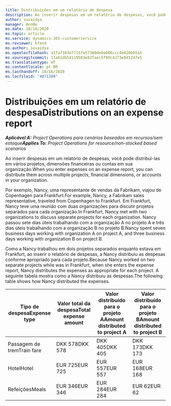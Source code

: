 ```yaml
---
title: Distribuições em um relatório de despesa
description: Ao inserir despesas em um relatório de despesas, você pode distribuí-las em vários projetos, entidades legais ou contas em sua organização.
author: suvaidya
manager: AnnBe
ms.date: 10/10/2020
ms.topic: article
ms.service: dynamics-365-customerservice
ms.reviewer: kfend
ms.author: suvaidya
ms.openlocfilehash: a1fa7383e7715fe57380de0a006ccc4e020bb5a5
ms.sourcegitcommit: 11a61db54119503e82faec5f99c4273e8d1247e5
ms.translationtype: HT
ms.contentlocale: pt-BR
ms.lasthandoff: 10/16/2020
ms.locfileid: "4071309"
---
```

# <a name="distributions-on-an-expense-report"></a><span data-ttu-id="fa6c0-103">Distribuições em um relatório de despesa</span><span class="sxs-lookup"><span data-stu-id="fa6c0-103">Distributions on an expense report</span></span>

<span data-ttu-id="fa6c0-104">_**Aplicável A:** Project Operations para cenários baseados em recursos/sem estoque_</span><span class="sxs-lookup"><span data-stu-id="fa6c0-104">_**Applies To:** Project Operations for resource/non-stocked based scenarios_</span></span>

<span data-ttu-id="fa6c0-105">Ao inserir despesas em um relatório de despesas, você pode distribuí-las em vários projetos, dimensões financeiras ou contas em sua organização.</span><span class="sxs-lookup"><span data-stu-id="fa6c0-105">When you enter expenses on an expense report, you can distribute them across multiple projects, financial dimensions, or accounts in your organization.</span></span>

<span data-ttu-id="fa6c0-106">Por exemplo, Nancy, uma representante de vendas da Fabrikam, viajou de Copenhagen para Frankfurt.</span><span class="sxs-lookup"><span data-stu-id="fa6c0-106">For example, Nancy, a Fabrikam sales representative, traveled from Copenhagen to Frankfurt.</span></span> <span data-ttu-id="fa6c0-107">Em Frankfurt, Nancy teve uma reunião com duas organizações para discutir projetos separados para cada organização.</span><span class="sxs-lookup"><span data-stu-id="fa6c0-107">In Frankfurt, Nancy met with two organizations to discuss separate projects for each organization.</span></span> <span data-ttu-id="fa6c0-108">Nancy passou sete dias úteis trabalhando com a organização A no projeto A e três dias úteis trabalhando com a organização B no projeto B.</span><span class="sxs-lookup"><span data-stu-id="fa6c0-108">Nancy spent seven business days working with organization A on project A, and three business days working with organization B on project B.</span></span>

<span data-ttu-id="fa6c0-109">Como a Nancy trabalhou em dois projetos separados enquanto estava em Frankfurt, ao inserir o relatório de despesas, a Nancy distribuiu as despesas conforme apropriado para cada projeto.</span><span class="sxs-lookup"><span data-stu-id="fa6c0-109">Because Nancy worked on two separate projects while was in Frankfurt, when she enters the expense report, Nancy distributes the expenses as appropriate for each project.</span></span> <span data-ttu-id="fa6c0-110">A seguinte tabela mostra como a Nancy distribuiu as despesas.</span><span class="sxs-lookup"><span data-stu-id="fa6c0-110">The following table shows how Nancy distributed the expenses.</span></span>

| <span data-ttu-id="fa6c0-111">Tipo de despesa</span><span class="sxs-lookup"><span data-stu-id="fa6c0-111">Expense type</span></span> | <span data-ttu-id="fa6c0-112">Valor total da despesa</span><span class="sxs-lookup"><span data-stu-id="fa6c0-112">Total expense amount</span></span> | <span data-ttu-id="fa6c0-113">Valor distribuído para o projeto A</span><span class="sxs-lookup"><span data-stu-id="fa6c0-113">Amount distributed to project A</span></span> | <span data-ttu-id="fa6c0-114">Valor distribuído para o projeto B</span><span class="sxs-lookup"><span data-stu-id="fa6c0-114">Amount distributed to project B</span></span> |
|--------------|----------------------|---------------------------------|---------------------------------|
| <span data-ttu-id="fa6c0-115">Passagem de trem</span><span class="sxs-lookup"><span data-stu-id="fa6c0-115">Train fare</span></span>   | <span data-ttu-id="fa6c0-116">DKK 578</span><span class="sxs-lookup"><span data-stu-id="fa6c0-116">DKK 578</span></span>              | <span data-ttu-id="fa6c0-117">DKK 405</span><span class="sxs-lookup"><span data-stu-id="fa6c0-117">DKK 405</span></span>                         | <span data-ttu-id="fa6c0-118">DKK 173</span><span class="sxs-lookup"><span data-stu-id="fa6c0-118">DKK 173</span></span>                         |
| <span data-ttu-id="fa6c0-119">Hotel</span><span class="sxs-lookup"><span data-stu-id="fa6c0-119">Hotel</span></span>        | <span data-ttu-id="fa6c0-120">EUR 725</span><span class="sxs-lookup"><span data-stu-id="fa6c0-120">EUR 725</span></span>              | <span data-ttu-id="fa6c0-121">EUR 557</span><span class="sxs-lookup"><span data-stu-id="fa6c0-121">EUR 557</span></span>                         | <span data-ttu-id="fa6c0-122">EUR 168</span><span class="sxs-lookup"><span data-stu-id="fa6c0-122">EUR 168</span></span>                         |
| <span data-ttu-id="fa6c0-123">Refeições</span><span class="sxs-lookup"><span data-stu-id="fa6c0-123">Meals</span></span>        | <span data-ttu-id="fa6c0-124">EUR 346</span><span class="sxs-lookup"><span data-stu-id="fa6c0-124">EUR 346</span></span>              | <span data-ttu-id="fa6c0-125">EUR 284</span><span class="sxs-lookup"><span data-stu-id="fa6c0-125">EUR 284</span></span>                         | <span data-ttu-id="fa6c0-126">EUR 62</span><span class="sxs-lookup"><span data-stu-id="fa6c0-126">EUR 62</span></span>                          |
